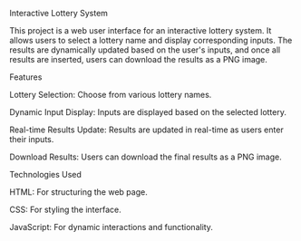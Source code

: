 Interactive Lottery System

This project is a web user interface for an interactive lottery system. It allows users to select a lottery name and display corresponding inputs. The results are dynamically updated based on the user's inputs, and once all results are inserted, users can download the results as a PNG image.

Features


Lottery Selection: Choose from various lottery names.

Dynamic Input Display: Inputs are displayed based on the selected lottery.

Real-time Results Update: Results are updated in real-time as users enter their inputs.

Download Results: Users can download the final results as a PNG image.

Technologies Used

HTML: For structuring the web page.

CSS: For styling the interface.

JavaScript: For dynamic interactions and functionality.
